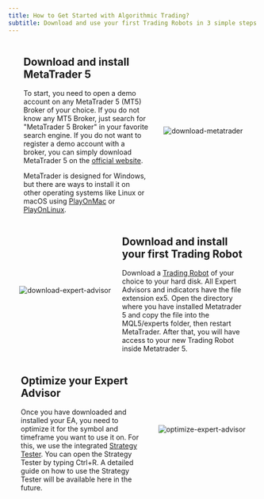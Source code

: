 ```yaml
---
title: How to Get Started with Algorithmic Trading?
subtitle: Download and use your first Trading Robots in 3 simple steps.
---
```


<style>
    .column-image {
        display:flex;    
        justify-content: space-evenly;
    }
    .column-image.column-image-left {
        flex-direction: row-reverse;
    }
    .column-image div {
        align-self: center;
        max-width: 50%
    }
    @media (max-width: 768px) {
        .column-image div {
        max-width: 80%
    }
        .column-image.column-image-left,
        .column-image.column-image-right {
            flex-direction: column;
    }

</style>

<div class="column-image column-image-right">
<div>

## Download and install <t>MetaTrader 5</t>

To start, you need to open a demo account on any <t>MetaTrader 5 (MT5)</t> Broker of your choice. If you do not know any MT5 Broker, just search for <t>"MetaTrader 5 Broker"</t> in your favorite search engine. If you do not want to register a demo account with a broker, you can simply download <t>MetaTrader 5</t> on the [official website](https://www.metatrader5.com/en).

<t>MetaTrader</t> is designed for <t>Windows</t>, but there are ways to install it on other operating systems like Linux or macOS using [PlayOnMac](https://www.playonmac.com/en/) or [PlayOnLinux](https://www.playonlinux.com/en/).

</div>
<div>

![download-metatrader](/public/img/pages/download-metatrader.png)

</div>
</div>
<div class="column-image column-image-left">
<div>

## Download and install your first Trading Robot

Download a [Trading Robot](/experts) of your choice to your hard disk. All <t>Expert Advisors</t> and indicators have the file extension ex5. Open the directory where you have installed Metatrader 5 and copy the file into the MQL5/experts folder, then restart <t>MetaTrader</t>. After that, you will have access to your new Trading Robot inside Metatrader 5.

</div>
<div>

![download-expert-advisor](/public/img/pages/download-expert-advisor.png)

</div>
</div>
<div class="column-image column-image-right">
<div>

## Optimize your <t>Expert Advisor</t>

Once you have downloaded and installed your EA, you need to optimize it for the symbol and timeframe you want to use it on. For this, we use the integrated [Strategy Tester](https://www.metatrader5.com/en/automated-trading/strategy-tester). You can open the Strategy Tester by typing <t>Ctrl+R</t>. A detailed guide on how to use the Strategy Tester will be available here in the future.

</div>
<div>

![optimize-expert-advisor](/public/img/pages/optimize-expert-advisor.png)

</div>
</div>
